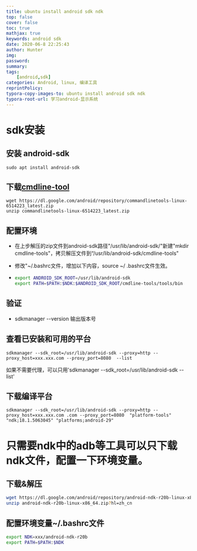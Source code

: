 ```yaml
---
title: ubuntu install android sdk ndk
top: false
cover: false
toc: true
mathjax: true
keywords: android sdk
date: 2020-06-8 22:25:43
author: Hunter
img:
password:
summary:
tags:
	[android,sdk]
categories: Android, linux, 编译工具
reprintPolicy:
typora-copy-images-to: ubuntu install android sdk ndk
typora-root-url: 学习android-显示系统
---
```

# sdk安装
## 安装 android-sdk
```
sudo apt install android-sdk
```

## 下载[cmdline-tool](https://developer.android.com/studio/index.html#downloads)

```
wget https://dl.google.com/android/repository/commandlinetools-linux-6514223_latest.zip
unzip commandlinetools-linux-6514223_latest.zip
```

## 配置环境

  * 在上步解压的zip文件到android-sdk路径"/usr/lib/android-sdk/"新建"mkdir cmdline-tools"，拷贝解压文件到“/usr/lib/android-sdk/cmdline-tools"

  * 修改"~/.bashrc文件，增加以下内容，source ~/ .bashrc文件生效。

  * ```bash
    export ANDROID_SDK_ROOT=/usr/lib/android-sdk
    export PATH=$PATH:$NDK:$ANDROID_SDK_ROOT/cmdline-tools/tools/bin
    ```

## 验证

  * sdkmanager --version 输出版本号
## 查看已安装和可用的平台
```
sdkmanager --sdk_root=/usr/lib/android-sdk --proxy=http --proxy_host=xxx.xxx.com --proxy_port=8080  --list
```
如果不需要代理，可以只用'sdkmanager --sdk_root=/usr/lib/android-sdk  --list'

## 下载编译平台

  ```
  sdkmanager --sdk_root=/usr/lib/android-sdk --proxy=http --proxy_host=xxx.xxx.com .com --proxy_port=8080  "platform-tools" "ndk;18.1.5063045" "platforms;android-29" 
  ```
  
  # 只需要ndk中的adb等工具可以只下载ndk文件，配置一下环境变量。
## 下载&解压

```bash
wget https://dl.google.com/android/repository/android-ndk-r20b-linux-x86_64.zip?hl=zh_cn
unzip android-ndk-r20b-linux-x86_64.zip?hl=zh_cn
```

## 配置环境变量~/.bashrc文件

```bash
export NDK=xxx/android-ndk-r20b
export PATH=$PATH:$NDK
```
  
  
